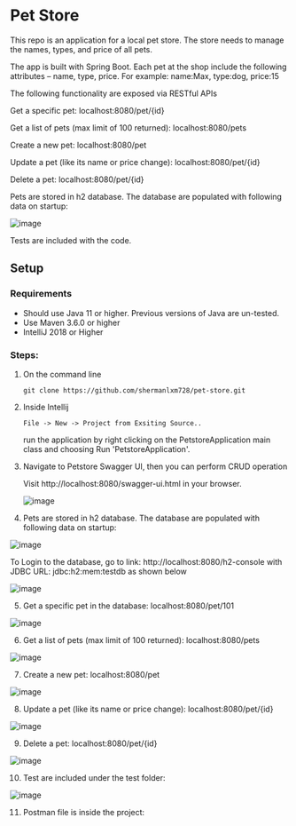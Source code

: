 # Pet Store

This repo is an application for a local pet store. The store needs to manage the names, types, and price of all pets. 

The app is built with Spring Boot. Each pet at the shop include the following attributes – name, type, price. For example: name:Max, type:dog, price:15

The following functionality are exposed via RESTful APIs

Get a specific pet: localhost:8080/pet/{id}

Get a list of pets (max limit of 100 returned): localhost:8080/pets

Create a new pet: localhost:8080/pet

Update a pet (like its name or price change): localhost:8080/pet/{id} 

Delete a pet: localhost:8080/pet/{id}

Pets are stored in h2 database. The database are populated with following data on startup:

![image](https://user-images.githubusercontent.com/86971702/124503302-44416700-dd93-11eb-9a5a-a7d35cae0f01.png)

Tests are included with the code.

## Setup
### Requirements
* Should use Java 11 or higher. Previous versions of Java are un-tested.
* Use Maven 3.6.0 or higher
* IntelliJ 2018 or Higher

### Steps:
1) On the command line
    ```
    git clone https://github.com/shermanlxm728/pet-store.git
    ```
    
2) Inside Intellij
    ```
   File -> New -> Project from Exsiting Source..
   ```
   run the application by right clicking on the PetstoreApplication main class and choosing Run 'PetstoreApplication'.
    
3) Navigate to Petstore Swagger UI, then you can perform CRUD operation

    Visit http://localhost:8080/swagger-ui.html in your browser.
    
    ![image](https://user-images.githubusercontent.com/86971702/124506472-b4eb8200-dd99-11eb-9974-2f2f8ac83506.png)

4) Pets are stored in h2 database. The database are populated with following data on startup:

![image](https://user-images.githubusercontent.com/86971702/124503302-44416700-dd93-11eb-9a5a-a7d35cae0f01.png)

To Login to the database, go to link: http://localhost:8080/h2-console with JDBC URL: jdbc:h2:mem:testdb as shown below

![image](https://user-images.githubusercontent.com/86971702/124507498-e1a09900-dd9b-11eb-8beb-9445f7950435.png)


5) Get a specific pet in the database: localhost:8080/pet/101 

![image](https://user-images.githubusercontent.com/86971702/124507784-891dcb80-dd9c-11eb-9a70-e3165f80827b.png)

6) Get a list of pets (max limit of 100 returned): localhost:8080/pets

![image](https://user-images.githubusercontent.com/86971702/124506859-84581800-dd9a-11eb-885c-10b2fe3b830e.png)

7) Create a new pet: localhost:8080/pet

![image](https://user-images.githubusercontent.com/86971702/124506934-b1a4c600-dd9a-11eb-9912-98095b7fc41d.png)

8) Update a pet (like its name or price change): localhost:8080/pet/{id}

![image](https://user-images.githubusercontent.com/86971702/124507907-cc783a00-dd9c-11eb-9617-18215c4ba845.png)

9) Delete a pet: localhost:8080/pet/{id}

![image](https://user-images.githubusercontent.com/86971702/124508026-0a755e00-dd9d-11eb-91bb-5ee992ffb9b9.png)

10) Test are included under the test folder:

![image](https://user-images.githubusercontent.com/86971702/124508207-6d66f500-dd9d-11eb-8c04-2ea51b5cad58.png)


11) Postman file is inside the project: 





